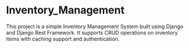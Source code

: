 # Inventory_Management
This project is a simple Inventory Management System built using Django and Django Rest Framework. It supports CRUD operations on inventory items with caching support and authentication.

